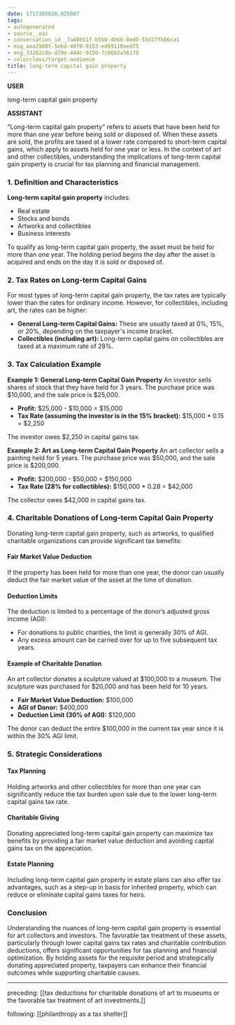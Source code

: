 ```yaml
---
date: 1717365830.025007
tags:
- autogenerated
- source__oai
- conversation_id__7a48b51f-b5bb-4b66-8ed0-55d17fb66ca1
- msg_aaa2908f-5ebd-40f0-9153-ed99110aed75
- msg_33262c8a-d70e-444c-9159-7c86b2a56179
- colorclass/target-audience
title: long-term capital gain property
---
```


**USER**

long-term capital gain property


**ASSISTANT**

"Long-term capital gain property" refers to assets that have been held for more than one year before being sold or disposed of. When these assets are sold, the profits are taxed at a lower rate compared to short-term capital gains, which apply to assets held for one year or less. In the context of art and other collectibles, understanding the implications of long-term capital gain property is crucial for tax planning and financial management.

### 1. Definition and Characteristics

**Long-term capital gain property** includes:
- Real estate
- Stocks and bonds
- Artworks and collectibles
- Business interests

To qualify as long-term capital gain property, the asset must be held for more than one year. The holding period begins the day after the asset is acquired and ends on the day it is sold or disposed of.

### 2. Tax Rates on Long-term Capital Gains

For most types of long-term capital gain property, the tax rates are typically lower than the rates for ordinary income. However, for collectibles, including art, the rates can be higher:

- **General Long-term Capital Gains:** These are usually taxed at 0%, 15%, or 20%, depending on the taxpayer's income bracket.
- **Collectibles (including art):** Long-term capital gains on collectibles are taxed at a maximum rate of 28%.

### 3. Tax Calculation Example

**Example 1: General Long-term Capital Gain Property**
An investor sells shares of stock that they have held for 3 years. The purchase price was $10,000, and the sale price is $25,000.

- **Profit:** $25,000 - $10,000 = $15,000
- **Tax Rate (assuming the investor is in the 15% bracket):** $15,000 * 0.15 = $2,250

The investor owes $2,250 in capital gains tax.

**Example 2: Art as Long-term Capital Gain Property**
An art collector sells a painting held for 5 years. The purchase price was $50,000, and the sale price is $200,000.

- **Profit:** $200,000 - $50,000 = $150,000
- **Tax Rate (28% for collectibles):** $150,000 * 0.28 = $42,000

The collector owes $42,000 in capital gains tax.

### 4. Charitable Donations of Long-term Capital Gain Property

Donating long-term capital gain property, such as artworks, to qualified charitable organizations can provide significant tax benefits:

#### Fair Market Value Deduction
If the property has been held for more than one year, the donor can usually deduct the fair market value of the asset at the time of donation.

#### Deduction Limits
The deduction is limited to a percentage of the donor’s adjusted gross income (AGI):
- For donations to public charities, the limit is generally 30% of AGI.
- Any excess amount can be carried over for up to five subsequent tax years.

#### Example of Charitable Donation
An art collector donates a sculpture valued at $100,000 to a museum. The sculpture was purchased for $20,000 and has been held for 10 years.

- **Fair Market Value Deduction:** $100,000
- **AGI of Donor:** $400,000
- **Deduction Limit (30% of AGI):** $120,000

The donor can deduct the entire $100,000 in the current tax year since it is within the 30% AGI limit.

### 5. Strategic Considerations

#### Tax Planning
Holding artworks and other collectibles for more than one year can significantly reduce the tax burden upon sale due to the lower long-term capital gains tax rate.

#### Charitable Giving
Donating appreciated long-term capital gain property can maximize tax benefits by providing a fair market value deduction and avoiding capital gains tax on the appreciation.

#### Estate Planning
Including long-term capital gain property in estate plans can also offer tax advantages, such as a step-up in basis for inherited property, which can reduce or eliminate capital gains taxes for heirs.

### Conclusion

Understanding the nuances of long-term capital gain property is essential for art collectors and investors. The favorable tax treatment of these assets, particularly through lower capital gains tax rates and charitable contribution deductions, offers significant opportunities for tax planning and financial optimization. By holding assets for the requisite period and strategically donating appreciated property, taxpayers can enhance their financial outcomes while supporting charitable causes.


---

preceding: [[tax deductions for charitable donations of art to museums or the favorable tax treatment of art investments.]]  


following: [[philanthropy as a tax shelter]]